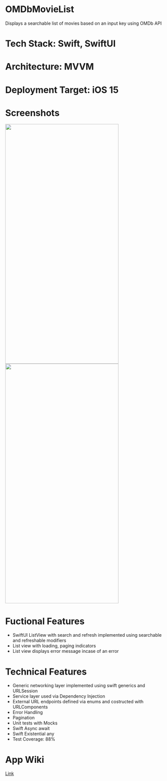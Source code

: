 # OMDbMovieList

Displays a searchable list of movies based on an input key using OMDb API


# Tech Stack: Swift, SwiftUI

# Architecture: MVVM

# Deployment Target: iOS 15

# Screenshots

<img src="https://github.com/tibinthomas9/OMDbMovieList/assets/29753504/baa23e26-626f-48d9-9a66-59431b5c776f" width="360" height="760" />


<img src="https://github.com/tibinthomas9/OMDbMovieList/assets/29753504/2c7c5bd1-8cf7-48d1-b938-33106d05b336" width="360" height="760" />



# Fuctional Features

- SwiftUI ListView with search and refresh implemented using searchable and refreshable modifiers
- List view with loading, paging indicators
- List view displays error message incase of an error

# Technical Features

- Generic networking layer implemented using swift generics and URLSession
- Service layer used via Dependency Injection
- External URL endpoints defined via enums and costructed with URLComponents
- Error Handling
- Pagination
- Unit tests with Mocks
- Swift Async await 
- Swift Existential any
- Test Coverage: 88%





# App Wiki

[Link](https://github.com/tibinthomas9/OMDbMovieList/wiki)
